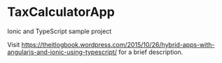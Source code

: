 # TaxCalculatorApp
Ionic and TypeScript sample project

Visit https://theitlogbook.wordpress.com/2015/10/26/hybrid-apps-with-angularjs-and-ionic-using-typescript/ for a brief description.

